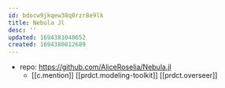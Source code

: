 ```yaml
---
id: bdocw9jkqew38q0rzr8e9lk
title: Nebula Jl
desc: ''
updated: 1694381048652
created: 1694380812689
---
```


- repo: https://github.com/AliceRoselia/Nebula.jl
  - [[c.mention]] [[prdct.modeling-toolkit]] [[prdct.overseer]]